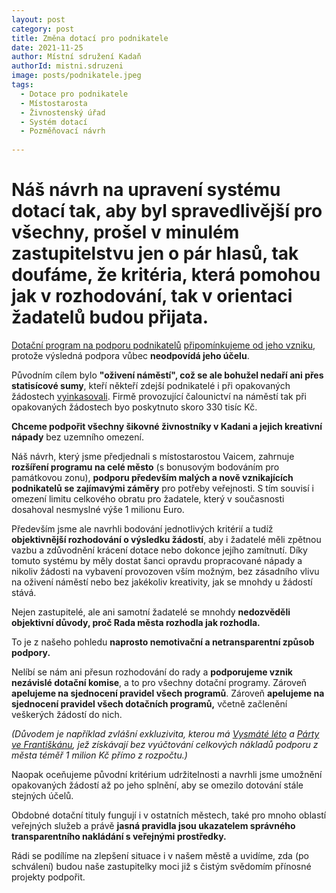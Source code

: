 ```yaml
---
layout: post
category: post
title: Změna dotací pro podnikatele
date: 2021-11-25
author: Místní sdružení Kadaň
authorId: mistni.sdruzeni 
image: posts/podnikatele.jpeg
tags:
  - Dotace pro podnikatele
  - Místostarosta
  - Živnostenský úřad
  - Systém dotací
  - Pozměňovací návrh
 
---
```


# Náš návrh na upravení systému dotací tak, aby byl spravedlivější pro všechny, prošel v minulém zastupitelstvu jen o pár hlasů, tak doufáme, že kritéria, která pomohou jak v rozhodování, tak v orientaci žadatelů budou přijata.

[Dotační program na podporu podnikatelů](https://www.mesto-kadan.cz/cs/mesto/dotacni-programy-mesta/dotace-na-r-2022.html) [připomínkujeme od jeho vzniku](https://kadan.pirati.cz/aktuality/dotace2.html), protože výsledná podpora vůbec **neodpovídá jeho účelu**. 

Původním cílem bylo **"oživení náměstí", což se ale bohužel nedaří ani přes statisícové sumy**, kteří někteří zdejší podnikatelé i při opakovaných žádostech [vyinkasovali](https://docs.google.com/spreadsheets/d/1C32g_LvCAdGGdOU7mn6RrXIKtn4ALZNm/edit?usp=sharing&ouid=110031523660020892391&rtpof=true&sd=true). Firmě provozující čalounictví na náměstí tak při opakovaných žádostech byo poskytnuto skoro 330 tisíc Kč.

**Chceme podpořit všechny šikovné živnostníky v Kadani a jejich kreativní nápady** bez uzemního omezení.

Náš návrh, který jsme předjednali s místostarostou Vaicem, zahrnuje **rozšíření programu na celé město** (s bonusovým bodováním pro památkovou zonu), **podporu především malých a nově vznikajících podnikatelů se zajímavými záměry** pro potřeby veřejnosti.
S tím souvisí i omezení limitu celkového obratu pro žadatele, který v současnosti dosahoval nesmyslné výše 1 milionu Euro.

Především jsme ale navrhli bodování jednotlivých kritérií a tudíž **objektivnější rozhodování  o výsledku žádostí**, aby i žadatelé měli zpětnou vazbu a zdůvodnění krácení dotace nebo dokonce jejího zamítnutí. 
Díky tomuto systému by měly dostat šanci opravdu propracované nápady a nikoliv žádosti na vybavení provozoven vším možným, bez zásadního vlivu na oživení náměstí nebo bez jakékoliv kreativity, jak se mnohdy u žádostí stává. 

Nejen zastupitelé, ale ani samotní žadatelé se mnohdy **nedozvěděli objektivní důvody, proč Rada města rozhodla jak rozhodla.**

To je z našeho pohledu **naprosto nemotivační a netransparentní způsob podpory.** 

Nelíbí se nám ani přesun rozhodování do rady a **podporujeme vznik nezávislé dotační komise**, a to pro všechny dotační programy.
Zároveň **apelujeme na sjednocení pravidel všech programů**. 
Zároveň **apelujeme na sjednocení pravidel všech dotačních programů,** včetně začlenění veškerých žádostí do nich.

*(Důvodem je například zvlášní exkluzivita, kterou má [Vysmáté léto](https://www.hlidacstatu.cz/hledat?q=vysm%C3%A1t%C3%A9+l%C3%A9to) a [Párty ve Františkánu](https://www.hlidacstatu.cz/hledat?q=61551384), jež získávají bez vyúčtování celkových nákladů podporu z města téměř 1 milion Kč přímo z rozpočtu.)* 

Naopak oceňujeme původní kritérium udržitelnosti a navrhli jsme umožnění opakovaných žádostí až po jeho splnění, aby se omezilo dotování stále stejných účelů. 

Obdobné dotační tituly fungují i v ostatních městech, také pro mnoho oblastí veřejných služeb a právě **jasná pravidla jsou ukazatelem správného transparentního nakládání s veřejnými prostředky.**

Rádi se podílíme na zlepšení situace i v našem městě a uvidíme, zda (po schválení) budou naše zastupitelky moci již s čistým svědomím přínosné projekty podpořit.
